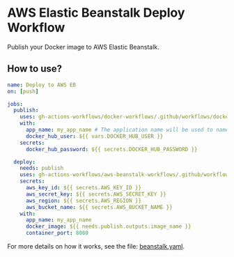 # AWS Elastic Beanstalk Deploy Workflow

Publish your Docker image to AWS Elastic Beanstalk.

## How to use?

```yaml
name: Deploy to AWS EB
on: [push]

jobs:
  publish:
    uses: gh-actions-workflows/docker-workflows/.github/workflows/docker-publish.yaml@master
    with:
      app_name: my_app_name # The application name will be used to name the image
      docker_hub_user: ${{ vars.DOCKER_HUB_USER }}
    secrets:
      docker_hub_password: ${{ secrets.DOCKER_HUB_PASSWORD }}

  deploy:
    needs: publish
    uses: gh-actions-workflows/aws-beanstalk-workflows/.github/workflows/beanstalk.yaml@master
    secrets:
      aws_key_id: ${{ secrets.AWS_KEY_ID }}
      aws_secret_key: ${{ secrets.AWS_SECRET_KEY }}
      aws_region: ${{ secrets.AWS_REGION }}
      aws_bucket_name: ${{ secrets.AWS_BUCKET_NAME }}
    with:
      app_name: my_app_name
      docker_image: ${{ needs.publish.outputs.image_name }}
      container_port: 8080
```

For more details on how it works, see the file: [beanstalk.yaml](https://github.com/gh-actions-workflows/aws-beanstalk-workflows/blob/master/.github/workflows/beanstalk.yaml).
